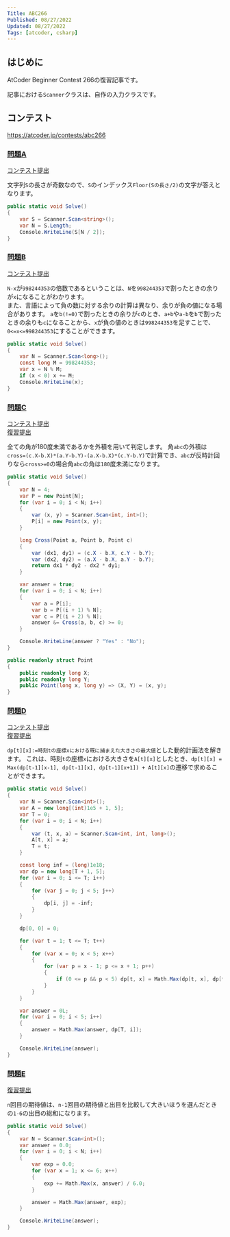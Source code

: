 ```yaml
---
Title: ABC266
Published: 08/27/2022
Updated: 08/27/2022
Tags: [atcoder, csharp]
---
```


## はじめに

AtCoder Beginner Contest 266の復習記事です。

記事における`Scanner`クラスは、自作の入力クラスです。

## コンテスト

<https://atcoder.jp/contests/abc266>

### [問題A](https://atcoder.jp/contests/abc266/tasks/abc266_a)

[コンテスト提出](https://atcoder.jp/contests/ABC266/submissions/34367371)

文字列`S`の長さが奇数なので、`S`のインデックス`Floor(Sの長さ/2)`の文字が答えとなります。

```csharp
public static void Solve()
{
    var S = Scanner.Scan<string>();
    var N = S.Length;
    Console.WriteLine(S[N / 2]);
}
```

### [問題B](https://atcoder.jp/contests/abc266/tasks/abc266_b)

[コンテスト提出](https://atcoder.jp/contests/ABC266/submissions/34371987)

`N-x`が`998244353`の倍数であるということは、`N`を`998244353`で割ったときの余りが`x`になることがわかります。  
また、言語によって負の数に対する余りの計算は異なり、余りが負の値になる場合があります。
`a`を`b(!=0)`で割ったときの余りが`c`のとき、`a+b`や`a-b`を`b`で割ったときの余りも`c`になることから、`x`が負の値のときは`998244353`を足すことで、`0<=x<=998244353`にすることができます。

```csharp
public static void Solve()
{
    var N = Scanner.Scan<long>();
    const long M = 998244353;
    var x = N % M;
    if (x < 0) x += M;
    Console.WriteLine(x);
}
```

### [問題C](https://atcoder.jp/contests/abc266/tasks/abc266_c)

[コンテスト提出](https://atcoder.jp/contests/ABC266/submissions/34400444)  
[復習提出](https://atcoder.jp/contests/ABC266/submissions/34409358)

全ての角が180度未満であるかを外積を用いて判定します。
角`abc`の外積は`cross=(c.X-b.X)*(a.Y-b.Y)-(a.X-b.X)*(c.Y-b.Y)`で計算でき、`abc`が反時計回りなら`cross>=0`の場合角`abc`の角は`180`度未満になります。

```csharp
public static void Solve()
{
    var N = 4;
    var P = new Point[N];
    for (var i = 0; i < N; i++)
    {
        var (x, y) = Scanner.Scan<int, int>();
        P[i] = new Point(x, y);
    }

    long Cross(Point a, Point b, Point c)
    {
        var (dx1, dy1) = (c.X - b.X, c.Y - b.Y);
        var (dx2, dy2) = (a.X - b.X, a.Y - b.Y);
        return dx1 * dy2 - dx2 * dy1;
    }

    var answer = true;
    for (var i = 0; i < N; i++)
    {
        var a = P[i];
        var b = P[(i + 1) % N];
        var c = P[(i + 2) % N];
        answer &= Cross(a, b, c) >= 0;
    }

    Console.WriteLine(answer ? "Yes" : "No");
}

public readonly struct Point
{
    public readonly long X;
    public readonly long Y;
    public Point(long x, long y) => (X, Y) = (x, y);
}
```

### [問題D](https://atcoder.jp/contests/abc266/tasks/abc266_d)

[コンテスト提出](https://atcoder.jp/contests/ABC266/submissions/34392662)  
[復習提出](https://atcoder.jp/contests/ABC266/submissions/34408822)

`dp[t][x]:=時刻tの座標xにおける既に捕まえた大きさの最大値`とした動的計画法を解きます。
これは、時刻`t`の座標`x`における大きさを`A[t][x]`としたとき、`dp[t][x] = Max(dp[t-1][x-1], dp[t-1][x], dp[t-1][x+1]) + A[t][x]`の遷移で求めることができます。

```csharp
public static void Solve()
{
    var N = Scanner.Scan<int>();
    var A = new long[(int)1e5 + 1, 5];
    var T = 0;
    for (var i = 0; i < N; i++)
    {
        var (t, x, a) = Scanner.Scan<int, int, long>();
        A[t, x] = a;
        T = t;
    }

    const long inf = (long)1e18;
    var dp = new long[T + 1, 5];
    for (var i = 0; i <= T; i++)
    {
        for (var j = 0; j < 5; j++)
        {
            dp[i, j] = -inf;
        }
    }

    dp[0, 0] = 0;

    for (var t = 1; t <= T; t++)
    {
        for (var x = 0; x < 5; x++)
        {
            for (var p = x - 1; p <= x + 1; p++)
            {
                if (0 <= p && p < 5) dp[t, x] = Math.Max(dp[t, x], dp[t - 1, p] + A[t, x]);
            }
        }
    }

    var answer = 0L;
    for (var i = 0; i < 5; i++)
    {
        answer = Math.Max(answer, dp[T, i]);
    }

    Console.WriteLine(answer);
}
```

### [問題E](https://atcoder.jp/contests/abc266/tasks/abc266_e)

[復習提出](https://atcoder.jp/contests/ABC266/submissions/34405481)

`n`回目の期待値は、`n-1`回目の期待値と出目を比較して大きいほうを選んだときの`1-6`の出目の総和になります。

```csharp
public static void Solve()
{
    var N = Scanner.Scan<int>();
    var answer = 0.0;
    for (var i = 0; i < N; i++)
    {
        var exp = 0.0;
        for (var x = 1; x <= 6; x++)
        {
            exp += Math.Max(x, answer) / 6.0;
        }

        answer = Math.Max(answer, exp);
    }

    Console.WriteLine(answer);
}
```
